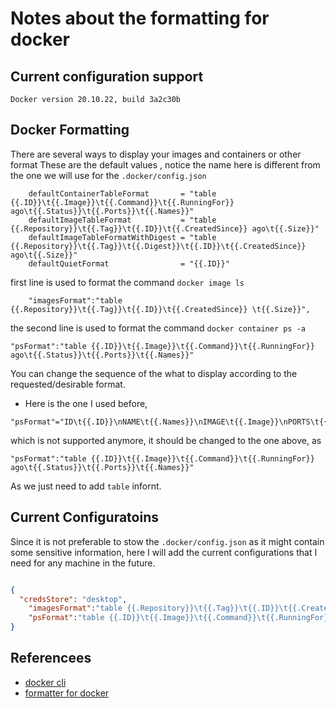 # Notes about the formatting for docker

## Current configuration support

```shell
Docker version 20.10.22, build 3a2c30b
```

## Docker Formatting
There are several ways to display your images and containers or other format
These are the default values , notice the name here is different from the one we will use for the `.docker/config.json`
```shell
	defaultContainerTableFormat       = "table {{.ID}}\t{{.Image}}\t{{.Command}}\t{{.RunningFor}} ago\t{{.Status}}\t{{.Ports}}\t{{.Names}}"
	defaultImageTableFormat           = "table {{.Repository}}\t{{.Tag}}\t{{.ID}}\t{{.CreatedSince}} ago\t{{.Size}}"
	defaultImageTableFormatWithDigest = "table {{.Repository}}\t{{.Tag}}\t{{.Digest}}\t{{.ID}}\t{{.CreatedSince}} ago\t{{.Size}}"
	defaultQuietFormat                = "{{.ID}}"
```

first line is used to format the command `docker image ls`
```shell
    "imagesFormat":"table {{.Repository}}\t{{.Tag}}\t{{.ID}}\t{{.CreatedSince}} \t{{.Size}}",
```

the second line is used to format the command `docker container ps -a`
```shell
"psFormat":"table {{.ID}}\t{{.Image}}\t{{.Command}}\t{{.RunningFor}} ago\t{{.Status}}\t{{.Ports}}\t{{.Names}}"
```

You can change the sequence of the what to display according to the requested/desirable format.
- Here is the one I used before,
```shell
"psFormat"="ID\t{{.ID}}\nNAME\t{{.Names}}\nIMAGE\t{{.Image}}\nPORTS\t{{.Ports}}\nCOMMAND\t{{.Command}}\nCREATE\t{{.CreatedAt}}\nSTATUS\t{{.Status}}\n"
```
which is not supported anymore, it should be changed to the one above, as

```shell
"psFormat":"table {{.ID}}\t{{.Image}}\t{{.Command}}\t{{.RunningFor}} ago\t{{.Status}}\t{{.Ports}}\t{{.Names}}"
```

As we just need to add `table` infornt.

## Current Configuratoins
Since it is not preferable to stow the `.docker/config.json` as it might
contain some sensitive information, here I will add the current configurations
that I need for any machine in the future.
```json

{
  "credsStore": "desktop",
    "imagesFormat":"table {{.Repository}}\t{{.Tag}}\t{{.ID}}\t{{.CreatedSince}} \t{{.Size}}",
    "psFormat":"table {{.ID}}\t{{.Image}}\t{{.Command}}\t{{.RunningFor}} ago\t{{.Status}}\t{{.Ports}}\t{{.Names}}"
}
```
## Referencees

-  [docker cli](https://docs.docker.com/engine/reference/commandline/cli/)
-  [formatter for docker ](https://github.com/BrianBland/docker/blob/master/api/client/formatter/formatter.go)
